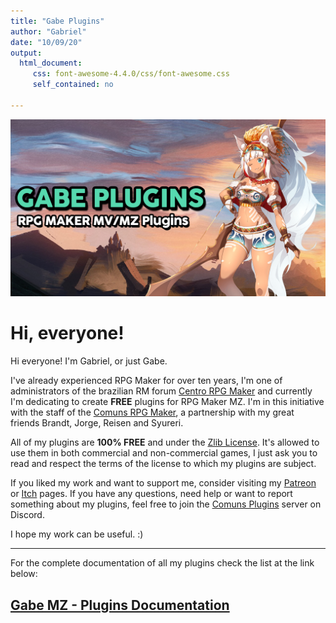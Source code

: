 ```yaml
---
title: "Gabe Plugins"
author: "Gabriel"
date: "10/09/20"
output: 
  html_document:
     css: font-awesome-4.4.0/css/font-awesome.css
     self_contained: no

---
```

![Main Thumb](images/MainThumb.PNG)

# Hi, everyone!

Hi everyone! I'm Gabriel, or just Gabe. 

I've already experienced RPG Maker for over ten years, I'm one of administrators of the brazilian RM forum [Centro RPG Maker](https://centrorpg.com/) and currently I'm dedicating to create **FREE** plugins for RPG Maker MZ. I'm in this initiative with the staff of the [Comuns RPG Maker](https://comuns-rpgmaker.github.io), a partnership with my great friends Brandt, Jorge, Reisen and Syureri.

All of my plugins are **100% FREE** and under the [Zlib License](https://github.com/comuns-rpgmaker/GabeMZ/blob/master/LICENSE). It's allowed to use them in both commercial and non-commercial games, I just ask you to read and respect the terms of the license to which my plugins are subject.

If you liked my work and want to support me, consider visiting my [Patreon](https://www.patreon.com/gabriel_nfd) or [Itch](https://dromarch.itch.io/) pages. If you have any questions, need help or want to report something about my plugins, feel free to join the [Comuns Plugins](https://discord.gg/GG85QRz) server on Discord.

I hope my work can be useful. :)

***

For the complete documentation of all my plugins check the list at the link below:
## [Gabe MZ - Plugins Documentation](Plugins)